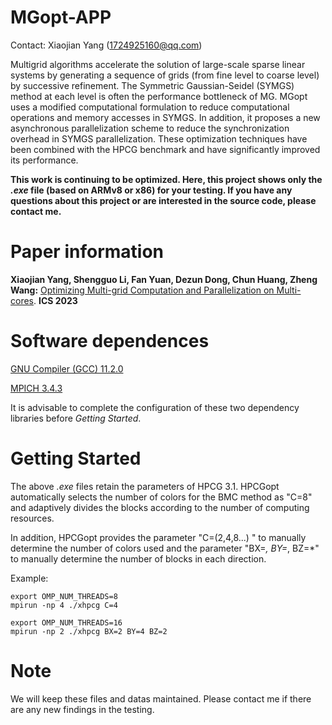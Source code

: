 # MGopt-APP

Contact: Xiaojian Yang (1724925160@qq.com)

Multigrid algorithms accelerate the solution of large-scale sparse linear systems by generating a sequence of grids (from fine level to coarse level) by successive refinement.
The Symmetric Gaussian-Seidel (SYMGS) method at each level is often the performance bottleneck of MG.
MGopt uses a modified computational formulation to reduce computational operations and memory accesses in SYMGS.
In addition, it proposes a new asynchronous parallelization scheme to reduce the synchronization overhead in SYMGS parallelization.
These optimization techniques have been combined with the HPCG benchmark and have significantly improved its performance.


**This work is continuing to be optimized.
Here, this project shows only the *.exe* file (based on ARMv8 or x86) for your testing.
If you have any questions about this project or are interested in the source code, please contact me.**


# Paper information

**Xiaojian Yang, Shengguo Li, Fan Yuan, Dezun Dong, Chun Huang, Zheng Wang:** [Optimizing Multi-grid Computation and Parallelization on
Multi-cores](https://doi.org/10.1145/3577193.3593726). **ICS 2023**


# Software dependences

[GNU Compiler (GCC) 11.2.0](http://ftp.gnu.org/gnu/gcc/gcc-11.2.0/gcc-11.2.0.tar.gz)

[MPICH 3.4.3](https://www.mpich.org/static/downloads/3.4.3/)

It is advisable to complete the configuration of these two dependency libraries before *Getting Started*.

# Getting Started

The above *.exe* files retain the parameters of HPCG 3.1.
HPCGopt automatically selects the number of colors for the BMC method as "C=8" and adaptively divides the blocks according to the number of computing resources.

In addition, HPCGopt provides the parameter "C=(2,4,8...) " to manually determine the number of colors used and the parameter "BX=*, BY=*, BZ=*" to manually determine the number of blocks in each direction.

Example:
```
export OMP_NUM_THREADS=8
mpirun -np 4 ./xhpcg C=4

export OMP_NUM_THREADS=16
mpirun -np 2 ./xhpcg BX=2 BY=4 BZ=2
```


# Note

We will keep these files and datas maintained. Please contact me if there are any new findings in the testing.
